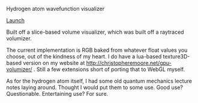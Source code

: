 Hydrogen atom wavefunction visualizer

[Launch](https://thenumbernine.github.io/wavefunction/)

Built off a slice-based volume visualizer, which was built off a raytraced volumizer.

The current implementation is RGB baked from whatever float values you choose, out of the kindness of my heart.
I do have a lua-based texture3D-based version on my website at http://christopheremoore.net/gpu-volumizer/ .  Still a few extensions short of porting that to WebGL myself.

As for the hydrogen atom itself, I had some old quantum mechanics lecture notes laying around.  Thought I would put them to some use.  Good use?  Questionable.  Entertaining use?  For sure. 
